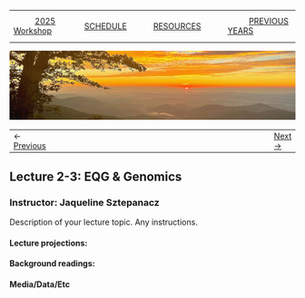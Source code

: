 
|        |        |        |    |
|--------|---------------------------------------------|--------------------|------------------------------------------|
| &nbsp;&nbsp;&nbsp;&nbsp;&nbsp;&nbsp;&nbsp;&nbsp;&nbsp; [2025 Workshop](/index.html) &nbsp;&nbsp;&nbsp;&nbsp;&nbsp;&nbsp;&nbsp;&nbsp;&nbsp; | &nbsp;&nbsp;&nbsp;&nbsp;&nbsp;&nbsp;&nbsp;&nbsp;&nbsp;&nbsp;&nbsp;&nbsp; [SCHEDULE](/2025/schedule.html) &nbsp;&nbsp;&nbsp;&nbsp;&nbsp;&nbsp;&nbsp;&nbsp;&nbsp; | &nbsp;&nbsp;&nbsp;&nbsp;&nbsp;&nbsp;&nbsp;&nbsp;&nbsp;&nbsp;&nbsp;&nbsp; [RESOURCES](/2025/resources.html) &nbsp;&nbsp;&nbsp;&nbsp;&nbsp;&nbsp;&nbsp;&nbsp;&nbsp; | &nbsp;&nbsp;&nbsp;&nbsp;&nbsp;&nbsp;&nbsp;&nbsp;&nbsp; [PREVIOUS YEARS](2025/previous.html) &nbsp;&nbsp;&nbsp;&nbsp;&nbsp;&nbsp; |


<div align="left">
<img src="/media/SWVirginiaMtns.jpg" alt="[Southwest Virginia Mountains]">
</div>

<table><tr><td>&larr; <a href="/2025/lecture2-2/lecture2-2.html">Previous</a></td><td width="772">&nbsp;</td><td> <a href="/2025/lecture2-4/lecture2-4.html">Next &rarr;</a></td></tr></table>

## Lecture 2-3: EQG & Genomics ##

### Instructor: Jaqueline Sztepanacz ###
  
Description of your lecture topic. Any instructions.
  
#### Lecture projections: ####
  

#### Background readings:  ####


#### Media/Data/Etc ####

  
